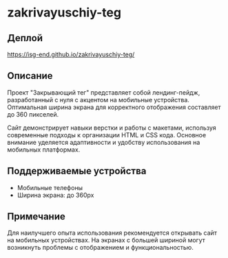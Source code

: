 # zakrivayuschiy-teg

## Деплой

https://isg-end.github.io/zakrivayuschiy-teg/

## Описание

Проект "Закрывающий тег" представляет собой лендинг-пейдж, разработанный с нуля с акцентом на мобильные устройства. Оптимальная ширина экрана для корректного отображения составляет до 360 пикселей.

Сайт демонстрирует навыки верстки и работы с макетами, используя современные подходы к организации HTML и CSS кода. Основное внимание уделяется адаптивности и удобству использования на мобильных платформах.

## Поддерживаемые устройства

- Мобильные телефоны
- Ширина экрана: до 360px

## Примечание

Для наилучшего опыта использования рекомендуется открывать сайт на мобильных устройствах. На экранах с большей шириной могут возникнуть проблемы с отображением и функциональностью.
